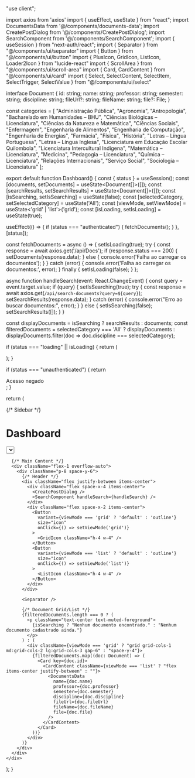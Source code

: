 "use client";

import axios from 'axios'
import { useEffect, useState } from "react";
import DocumentsData from '@/components/documents-data';
import CreatePostDialog from '@/components/CreatePostDialog';
import SearchComponent from '@/components/SearchComponent';
import { useSession } from "next-auth/react";
import { Separator } from "@/components/ui/separator"
import { Button } from "@/components/ui/button"
import { PlusIcon, GridIcon, ListIcon, Loader2Icon } from "lucide-react"
import { ScrollArea } from "@/components/ui/scroll-area"
import { Card, CardContent } from "@/components/ui/card"
import { Select, SelectContent, SelectItem, SelectTrigger, SelectValue } from "@/components/ui/select"

interface Document {
  id: string;
  name: string;
  professor: string;
  semester: string;
  discipline: string;
  fileUrl?: string;
  fileName: string;
  file?: File;
}

const categories = [
  "Administração Pública",
  "Agronomia",
  "Antropologia",
  "Bacharelado em Humanidades – BHU",
  "Ciências Biológicas – Licenciatura",
  "Ciências da Natureza e Matemática",
  "Ciências Sociais",
  "Enfermagem",
  "Engenharia de Alimentos",
  "Engenharia de Computação",
  "Engenharia de Energias",
  "Farmácia",
  "Física",
  "História",
  "Letras – Língua Portuguesa",
  "Letras – Língua Inglesa",
  "Licenciatura em Educação Escolar Quilombola",
  "Licenciatura Intercultural Indígena",
  "Matemática – Licenciatura",
  "Medicina",
  "Pedagogia – Licenciatura",
  "Química – Licenciatura",
  "Relações Internacionais",
  "Serviço Social",
  "Sociologia – Licenciatura"
];

export default function Dashboard() {
  const { status } = useSession();
  const [documents, setDocuments] = useState<Document[]>([]);
  const [searchResults, setSearchResults] = useState<Document[]>([]);
  const [isSearching, setIsSearching] = useState(false);
  const [selectedCategory, setSelectedCategory] = useState('All');
  const [viewMode, setViewMode] = useState<'grid' | 'list'>('grid');
  const [isLoading, setIsLoading] = useState(true);

  useEffect(() => {
    if (status === "authenticated") {
      fetchDocuments();
    }
  }, [status]);

  const fetchDocuments = async () => {
    setIsLoading(true);
    try {
      const response = await axios.get('/api/Docs');
      if (response.status === 200) {
        setDocuments(response.data);
      } else {
        console.error('Falha ao carregar os documentos');
      }
    } catch (error) {
      console.error('Falha ao carregar os documentos:', error);
    } finally {
      setIsLoading(false);
    }
  };

  async function handleSearch(event: React.ChangeEvent<HTMLInputElement>) {
    const query = event.target.value;
    if (query) {
      setIsSearching(true);
      try {
        const response = await axios.get(`/api/search-documents?query=${query}`);
        setSearchResults(response.data);
      } catch (error) {
        console.error("Erro ao buscar documentos:", error);
      }
    } else {
      setIsSearching(false);
      setSearchResults([]);
    }
  }

  const displayDocuments = isSearching ? searchResults : documents;
  const filteredDocuments = selectedCategory === 'All' 
    ? displayDocuments 
    : displayDocuments.filter(doc => doc.discipline === selectedCategory);

  if (status === "loading" || isLoading) {
    return (
      <div className="flex justify-center items-center h-screen">
        <Loader2Icon className="h-8 w-8 animate-spin" />
      </div>
    );
  }

  if (status === "unauthenticated") {
    return <div className="flex justify-center items-center h-screen text-xl font-semibold">Acesso negado</div>;
  }

  return (
    <div className="flex h-screen bg-background">
      {/* Sidebar */}
      <ScrollArea className="w-64 border-r">
        <div className="p-4 space-y-4">
          <h1 className="text-2xl font-bold">Dashboard</h1>
          <Select value={selectedCategory} onValueChange={setSelectedCategory}>
            <SelectTrigger>
              <SelectValue placeholder="Selecione uma categoria" />
            </SelectTrigger>
            <SelectContent>
              <SelectItem value="All">Todos os Documentos</SelectItem>
              {categories.map(category => (
                <SelectItem key={category} value={category}>{category}</SelectItem>
              ))}
            </SelectContent>
          </Select>
        </div>
      </ScrollArea>
      
      {/* Main Content */}
      <div className="flex-1 overflow-auto">
        <div className="p-8 space-y-6">
          {/* Header */}
          <div className="flex justify-between items-center">
            <div className="flex space-x-4 items-center">
              <CreatePostDialog />
              <SearchComponent handleSearch={handleSearch} />
            </div>
            <div className="flex space-x-2 items-center">
              <Button
                variant={viewMode === 'grid' ? 'default' : 'outline'}
                size="icon"
                onClick={() => setViewMode('grid')}
              >
                <GridIcon className="h-4 w-4" />
              </Button>
              <Button
                variant={viewMode === 'list' ? 'default' : 'outline'}
                size="icon"
                onClick={() => setViewMode('list')}
              >
                <ListIcon className="h-4 w-4" />
              </Button>
            </div>
          </div>
          
          <Separator />
          
          {/* Document Grid/List */}
          {filteredDocuments.length === 0 ? (
            <p className="text-center text-muted-foreground">
              {isSearching ? "Nenhum documento encontrado." : "Nenhum documento cadastrado ainda."}
            </p>
          ) : (
            <div className={viewMode === 'grid' ? "grid grid-cols-1 md:grid-cols-2 lg:grid-cols-3 gap-6" : "space-y-4"}>
              {filteredDocuments.map((doc: Document) => (
                <Card key={doc.id}>
                  <CardContent className={viewMode === 'list' ? "flex items-center justify-between" : ""}>
                    <DocumentsData
                      name={doc.name}
                      professor={doc.professor}
                      semester={doc.semester}
                      discipline={doc.discipline}
                      fileUrl={doc.fileUrl}
                      fileName={doc.fileName}
                      file={doc.file}
                    />
                  </CardContent>
                </Card>
              ))}
            </div>
          )}
        </div>
      </div>
    </div>
  );
}